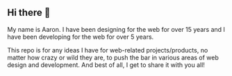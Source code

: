 ## Hi there 👋

My name is Aaron. I have been designing for the web for over 15 years and I have been developing for the web for over 5 years.

This repo is for any ideas I have for web-related projects/products, no matter how crazy or wild they are, to push the bar in various areas of web design and development. And best of all, I get to share it with you all!

<!--
- 🔭 I’m currently working on ...
- 🌱 I’m currently learning ...
- 👯 I’m looking to collaborate on ...
- 🤔 I’m looking for help with ...
- 💬 Ask me about ...
- 📫 How to reach me: ...
- 😄 Pronouns: ...
- ⚡ Fun fact: ...
-->
